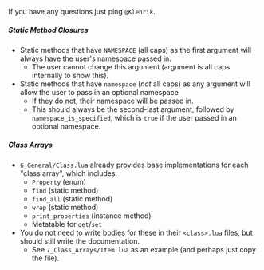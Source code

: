 If you have any questions just ping `@Klehrik`.

##### Static Method Closures
- Static methods that have `NAMESPACE` (all caps) as the first argument will always have the user's namespace passed in.
    - The user cannot change this argument (argument is all caps internally to show this).
- Static methods that have `namespace` (*not* all caps) as any argument will allow the user to pass in an optional namespace
    - If they do not, their namespace will be passed in.
    - This should always be the second-last argument, followed by `namespace_is_specified`, which is `true` if the user passed in an optional namespace.

##### Class Arrays
- `6_General/Class.lua` already provides base implementations for each "class array", which includes:
    - `Property` (enum)
    - `find` (static method)
    - `find_all` (static method)
    - `wrap` (static method)
    - `print_properties` (instance method)
    - Metatable for `get`/`set`
- You do not need to write bodies for these in their `<class>.lua` files, but should still write the documentation.
    - See `7_Class_Arrays/Item.lua` as an example (and perhaps just copy the file).
